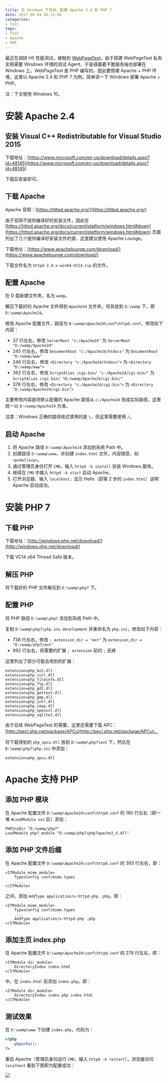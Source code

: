 ```yaml
---
title: 在 Windows 下安装、配置 Apache 2.4 和 PHP 7
date: 2017-06-04 16:15:45
categories:
- Test
tags:
- Test
- Apache
- PHP
---
```


最近在调研 H5 性能测试，接触到 [WebPageTest](https://www.webpagetest.org/)。由于搭建 WebPageTest 私有实例需要 Windows 环境的测试 Agent，于是琢磨着干脆服务端也部署在 Windows 上。WebPageTest 是 PHP 编写的，因此要搭建 Apache + PHP 环境，这里以 Apache 2.4 和 PHP 7 为例，简单讲一下 Windows 部署 Apache + PHP。

注：下文使用 Windows 10。

<!-- more -->

# 安装 Apache 2.4

## 安装 Visual C++ Redistributable for Visual Studio 2015

下载地址：[https://www.microsoft.com/en-us/download/details.aspx?id=48145](https://www.microsoft.com/en-us/download/details.aspx?id=48145)

下载后安装即可。

## 下载 Apache

Apache 官网：[https://httpd.apache.org/](https://httpd.apache.org/)

由于官网不提供编译好的安装文件，因此在 [https://httpd.apache.org/docs/current/platform/windows.html#down](https://httpd.apache.org/docs/current/platform/windows.html#down) 页面列出了几个提供编译好安装文件的源，这里建议使用 Apache Lounge。

下载地址：[https://www.apachelounge.com/download/](https://www.apachelounge.com/download/)

下载文件名为 `httpd-2.4.x-win64-VC14.zip` 的文件。

## 配置 Apache

在 D 盘新建文件夹，名为 `wamp`。

解压下载好的 Apache 文件得到 `Apache24` 文件夹，将其放到 `D:\wamp` 下，即 `D:\wamp\Apache24`。

修改 Apache 配置文件，路径为 `D:\wamp\Apache24\conf\httpd.conf`，修改如下内容：

- 37 行左右，修改 `ServerRoot "c:/Apache24"` 为 `ServerRoot "D:/wamp/Apache24"`
- 245 行左右，修改 `DocumentRoot "c:/Apache24/htdocs"` 为 `DocumentRoot "D:/wamp/www"`
- 246 行左右，修改 `<Directory "c:/Apache24/htdocs">` 为 `<Directory "D:/wamp/www">`
- 362 行左右，修改 `ScriptAlias /cgi-bin/ "c:/Apache24/cgi-bin/"` 为 `ScriptAlias /cgi-bin/ "D:/wamp/Apache24/cgi-bin/"`
- 378 行左右，修改 `<Directory "c:/Apache24/cgi-bin">` 为 `<Directory "D:/wamp/Apache24/cgi-bin">`

主要修改内容是将默认配置的 Apache 路径从 `c:/Apache24` 改成实际路径，这里统一以 `D:/wamp/Apache24` 为准。

注意：Windows 正确的路径格式使用的是 `\`，但这里需要使用 `/`。

## 启动 Apache

1. 将 Apache 路径 `D:\wamp\Apache24` 添加到系统 Path 中。
2. 创建路径 `D:\wamp\www`，并创建 `index.html` 文件，内容随意，如 `<p>Hello<p>`。
3. 通过管理员身份打开 `CMD`，输入 `httpd -k install` 安装 Windows 服务。
4. 继续在 `CMD` 中输入 `httpd -k start` 启动 Apache。
5. 打开浏览器，输入 `localhost`，显示 Hello（即第 2 步的 `index.html`）说明 Apache 启动成功。

# 安装 PHP 7

## 下载 PHP

下载地址：[http://windows.php.net/download/](http://windows.php.net/download/)

下载 VC14 x64 Thread Safe 版本。

## 解压 PHP

将下载好的 PHP 文件解压到 `D:\wamp\php7` 下。

## 配置 PHP

将 PHP 路径 `D:\wamp\php7` 添加到系统 Path 中。

复制 `D:\wamp\php7\php.ini-development` 并重命名为 `php.ini`，修改如下内容：

- 738 行左右，修改 `; extension_dir = "ext"` 为 `extension_dir = "D:/wamp/php7/ext"`
- 892 行左右，将需要的扩展 `; extension` 前的 `;` 去掉

这里列出了部分可能会用到的扩展：

```
extension=php_bz2.dll
extension=php_curl.dll
extension=php_fileinfo.dll
extension=php_ftp.dll
extension=php_gd2.dll
extension=php_gettext.dll
extension=php_gmp.dll
extension=php_intl.dll
extension=php_imap.dll
extension=php_openssl.dll
extension=php_sqlite3.dll
```

由于后续 WebPageTest 的需要，这里还需要下载 APC：[http://pecl.php.net/package/APCu](http://pecl.php.net/package/APCu)。

将下载得到的 `php_apcu.dll` 放到 `D:\wamp\php7\ext` 下，然后在 `D:\wamp\php7\php.ini` 中添加：

```
extension=php_apcu.dll
```

# Apache 支持 PHP

## 添加 PHP 模块

在 Apache 配置文件 `D:\wamp\Apache24\conf\httpd.conf` 的 180 行左右（即一堆 `#LoadModule xxx` 后）添加：

```
PHPIniDir "D:/wamp/php7"
LoadModule php7_module "D:/wamp/php7/php7apache2_4.dll"
```

## 添加 PHP 文件后缀

在 Apache 配置文件 `D:\wamp\Apache24\conf\httpd.conf` 的 393 行左右，即：

```
<IfModule mime_module>
    TypesConfig conf/mime.types
    ....
</IfModule>
```

之间，添加 `AddType application/x-httpd-php .php`。即：

```
<IfModule mime_module>
    TypesConfig conf/mime.types
    ....
    AddType application/x-httpd-php .php
</IfModule>
```

## 添加主页 index.php

在 Apache 配置文件 `D:\wamp\Apache24\conf\httpd.conf` 的 278 行左右，即：

```
<IfModule dir_module>
    DirectoryIndex index.html
</IfModule>
```

中，在 `index.html` 前添加 `index.php`。即：

```
<IfModule dir_module>
    DirectoryIndex index.php index.html
</IfModule>
```

## 测试效果

在 `D:\wamp\www` 下创建 `index.php`，代码为：

``` php
<?php
    phpinfo();
?>
```

重启 Apache（管理员身份运行 `CMD`，输入 `httpd -k restart`），浏览器访问 `localhost` 看到下图即为配置成功：

![](http://i4.buimg.com/1949/c17c955e90d20dbf.png)
